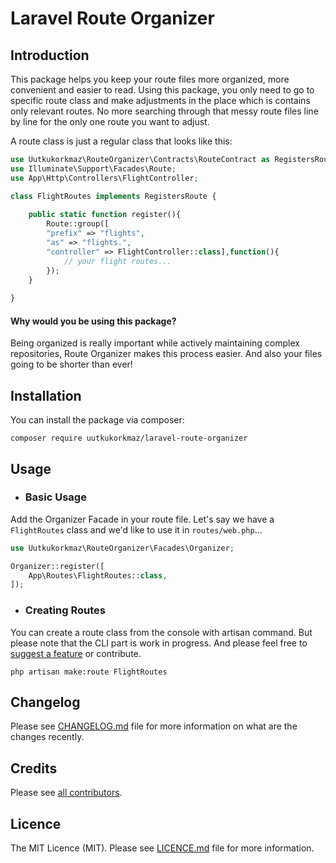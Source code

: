 # Laravel Route Organizer

[//]: # (BADGES)

## Introduction

This package helps you keep your route files more organized, more convenient and easier to read. Using this package, you
only need to go to specific route class and make adjustments in the place which is contains only
relevant routes. No more searching through that messy route files line by line for the only one route you want to
adjust.

A route class is just a regular class that looks like this:

```php
use Uutkukorkmaz\RouteOrganizer\Contracts\RouteContract as RegistersRoute;
use Illuminate\Support\Facades\Route;
use App\Http\Controllers\FlightController;

class FlightRoutes implements RegistersRoute {
    
    public static function register(){
        Route::group([
        "prefix" => "flights",
        "as" => "flights.",
        "controller" => FlightController::class],function(){
            // your flight routes...
        });
    }    
    
}
```

#### Why would you be using this package?

Being organized is really important while actively maintaining complex repositories, Route Organizer makes this process
easier. And also your files going to be shorter than ever!

## Installation

You can install the package via composer:

```shell
composer require uutkukorkmaz/laravel-route-organizer
```

## Usage


- ### Basic Usage

Add the Organizer Facade in your route file. Let's say we have a `FlightRoutes` class and we'd like to use it
in `routes/web.php`...

````php
use Uutkukorkmaz\RouteOrganizer\Facades\Organizer;

Organizer::register([
    App\Routes\FlightRoutes::class,
]);
````

- ### Creating Routes

You can create a route class from the console with artisan command. But please note that the CLI part is work in
progress.
And please feel free to [suggest a feature](https://github.com/uutkukorkmaz/laravel-route-organizer/issues/new) or
contribute.

```shell
php artisan make:route FlightRoutes
```

## Changelog

Please see [CHANGELOG.md](https://github.com/uutkukorkmaz/laravel-route-organizer/blob/main/CHANGELOG.md) file for more
information on what are the changes recently.

## Credits

Please see [all contributors](https://github.com/uutkukorkmaz/laravel-route-organizer/graphs/contributors).

## Licence

The MIT Licence (MIT). Please
see [LICENCE.md](https://github.com/uutkukorkmaz/laravel-route-organizer/blob/main/LICENCE.md) file for more
information.